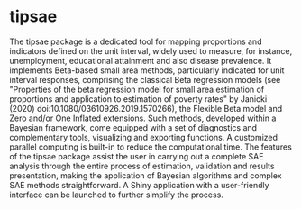 # tipsae

The tipsae package is a dedicated tool for mapping proportions and indicators defined on the unit interval, widely used to measure, for instance, unemployment, educational attainment and also disease prevalence. It implements Beta-based small area methods, particularly indicated for unit interval responses, comprising the classical Beta regression models (see "Properties of the beta regression model for small area estimation of proportions and application to estimation of poverty rates" by Janicki (2020) doi:10.1080/03610926.2019.1570266), the Flexible Beta model and Zero and/or One Inflated extensions. Such methods, developed within a Bayesian framework, come equipped with a set of diagnostics and complementary tools, visualizing and exporting functions. A customized parallel computing is built-in to reduce the computational time. 
The features of the tipsae package assist the user in carrying out a complete SAE analysis through the entire process of estimation, validation and results presentation, making the application of Bayesian algorithms and complex SAE methods straightforward. A Shiny application with a user-friendly interface can be launched to further simplify the process.
